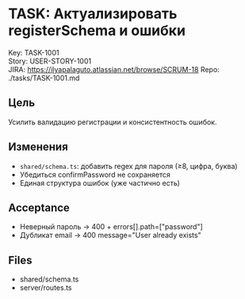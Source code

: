 # TASK: Актуализировать registerSchema и ошибки
Key: TASK-1001  
Story: USER-STORY-1001  
JIRA: https://ilyapalaguto.atlassian.net/browse/SCRUM-18
Repo: ./tasks/TASK-1001.md

## Цель
Усилить валидацию регистрации и консистентность ошибок.

## Изменения
- `shared/schema.ts`: добавить regex для пароля (≥8, цифра, буква)
- Убедиться confirmPassword не сохраняется
- Единая структура ошибок (уже частично есть)

## Acceptance
- Неверный пароль → 400 + errors[].path=["password"]
- Дубликат email → 400 message="User already exists"

## Files
- shared/schema.ts
- server/routes.ts
